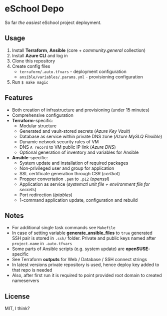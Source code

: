 # eSchool Depo

So far _the easiest_ eSchool project deployment.

## Usage

1. Install **Terraform**, **Ansible** (core + _community.general_ collection)
2. Install **Azure CLI** and log in
3. Clone this repository
4. Create config files
   - `terraform/.auto.tfvars` - deployment configuration
   - `ansible/variables/.params.yml` - provisioning configuration
5. Run `$ make magic`

## Features

- Both creation of infrastructure and provisioning (under 15 minutes)
- Comprehensive configuration
- **Terraform**-specific:
  - Modular structure
  - Generated and vault-stored secrets (_Azure Key Vault_)
  - Database as service within private DNS zone (_Azure MySLQ Flexible_)
  - Dynamic network security rules of VM
  - DNS `A record` to VM public IP link (_Azure DNS_)
  - Optional generation of inventory and variables for Ansible
- **Ansible**-specific:
  - System update and installation of required packages
  - Non-privileged user and group for application
  - SSL certificate generation through CSR (_certbot_)
  - Propper convertation `.pem` to `.p12` (_openssl_)
  - Application as service (_systemctl unit file + environment file for secrets_)
  - Port redirection (_iptables_)
  - 1-command application update, configuration and rebuild

## Notes

- For additional single task commands see `Makefile`
- In case of setting variable **generate_ansible_files** to `true` generated SSH pair is stored in `.ssh/` folder. Private and public keys named after `project.name` in `.auto.tfvars`
- Some parts of Ansible scripts (e.g. system update) are **openSUSE**-specific
- See Terraform **outputs** for Web / Database / SSH connect strings
- In latest versions private repository is used, hence deploy key added to that repo is needed
- Also, after first run it is required to point provided root domain to created nameservers

## License

MIT, I think?
